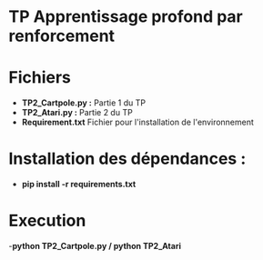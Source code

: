 # TP Apprentissage profond par renforcement #

# Fichiers 
  - **TP2_Cartpole.py :** Partie 1 du TP
  - **TP2_Atari.py :** Partie 2 du TP
  - **Requirement.txt** Fichier pour l'installation de l'environnement 
  
# Installation des dépendances :
  - **pip install -r requirements.txt**
  
# Execution 
  -**python TP2_Cartpole.py / python TP2_Atari**
  
